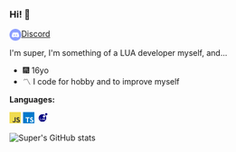 ### Hi! 👋

<a href="https://discord.gg/wVsCt44cey">
  Discord
  <img align="left" alt="Super Discord" width="21px" src="https://raw.githubusercontent.com/serhatalmez/serhatalmez/main/assets/discord-round.svg" />
</a>
<br>
<br>
I'm super, I'm something of a LUA developer myself, and...

- 🎆 16yo
- 〽️ I code for hobby and to improve myself

**Languages:**  

<code><img height="20" src="https://raw.githubusercontent.com/github/explore/80688e429a7d4ef2fca1e82350fe8e3517d3494d/topics/javascript/javascript.png"></code>
<code><img height="20" src="https://raw.githubusercontent.com/github/explore/80688e429a7d4ef2fca1e82350fe8e3517d3494d/topics/typescript/typescript.png"></code>
<code><img height="20" src="https://raw.githubusercontent.com/github/explore/80688e429a7d4ef2fca1e82350fe8e3517d3494d/topics/lua/lua.png"></code>

![Super's GitHub stats](https://github-readme-stats.vercel.app/api?username=super510&show_icons=true&theme=radical)
<br>
